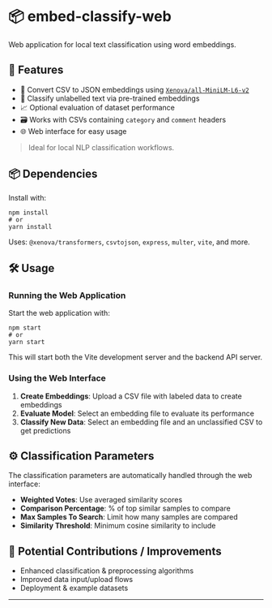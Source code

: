 # 📦 embed-classify-web

Web application for local text classification using word embeddings.

## 🚀 Features

- 🔄 Convert CSV to JSON embeddings using [`Xenova/all-MiniLM-L6-v2`](https://huggingface.co/Xenova/all-MiniLM-L6-v2)
- 🧠 Classify unlabelled text via pre-trained embeddings
- 📈 Optional evaluation of dataset performance
- 🗃️ Works with CSVs containing `category` and `comment` headers
- 🌐 Web interface for easy usage

> Ideal for local NLP classification workflows.

## 📦 Dependencies

Install with:

```
npm install
# or
yarn install
```

Uses: `@xenova/transformers`, `csvtojson`, `express`, `multer`, `vite`, and more.

## 🛠️ Usage

### Running the Web Application

Start the web application with:

```
npm start
# or
yarn start
```

This will start both the Vite development server and the backend API server.

### Using the Web Interface

1. **Create Embeddings**: Upload a CSV file with labeled data to create embeddings
2. **Evaluate Model**: Select an embedding file to evaluate its performance
3. **Classify New Data**: Select an embedding file and an unclassified CSV to get predictions

## ⚙️ Classification Parameters

The classification parameters are automatically handled through the web interface:

- **Weighted Votes**: Use averaged similarity scores
- **Comparison Percentage**: % of top similar samples to compare
- **Max Samples To Search**: Limit how many samples are compared
- **Similarity Threshold**: Minimum cosine similarity to include

## 🌱 Potential Contributions / Improvements

- Enhanced classification & preprocessing algorithms
- Improved data input/upload flows
- Deployment & example datasets

---
